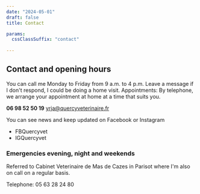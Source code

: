 ```yaml
---
date: "2024-05-01"
draft: false
title: Contact

params:
  cssClassSuffix: "contact"
  
---
```


## Contact and opening hours

You can call me Monday to Friday from 9 a.m. to 4 p.m. Leave a message if I don't respond, I could be doing a home visit.
Appointments: By telephone, we arrange your appointment at home at a time that suits you.

**06 98 52 50 19**
[yrja@quercyveterinaire.fr](mailto:yrja@quercyveterinaire.fr)

You can see  news and keep updated on Facebook or Instagram

* FBQuercyvet
* IGQuercyvet

### Emergencies evening, night and weekends 

Referred to Cabinet Veterinaire de Mas de Cazes in Parisot where I'm also on call on a regular basis.

Telephone: 05 63 28 24 80
